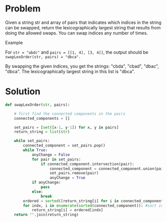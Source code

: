 # Problem
Given a string str and array of pairs that indicates which indices in the string can be swapped, return the lexicographically largest string that results from doing the allowed swaps. You can swap indices any number of times.

Example

For `str = "abdc"` and `pairs = [[1, 4], [3, 4]]`, the output should be
`swapLexOrder(str, pairs) = "dbca".`

By swapping the given indices, you get the strings: "cbda", "cbad", "dbac", "dbca". The lexicographically largest string in this list is "dbca".

# Solution
```python
def swapLexOrder(str, pairs):

    # first find the connected components in the pairs
    connected_components = []

    set_pairs = [set([x-1, y-1]) for x, y in pairs]
    return_string = list(str)

    while set_pairs:
        connected_component = set_pairs.pop()
        while True:
            anyChange = False
            for pair in set_pairs:
                if connected_component.intersection(pair):
                    connected_component = connected_component.union(pair)
                    set_pairs.remove(pair)
                    anyChange = True
            if anyChange:
                pass
            else:
                break
        ordered = sorted([return_string[i] for i in connected_component], reverse=True) # sort letters descending
        for indx, i in enumerate(sorted(connected_component)): #sort index positions ascending
            return_string[i] = ordered[indx]
    return "".join(return_string)
```
